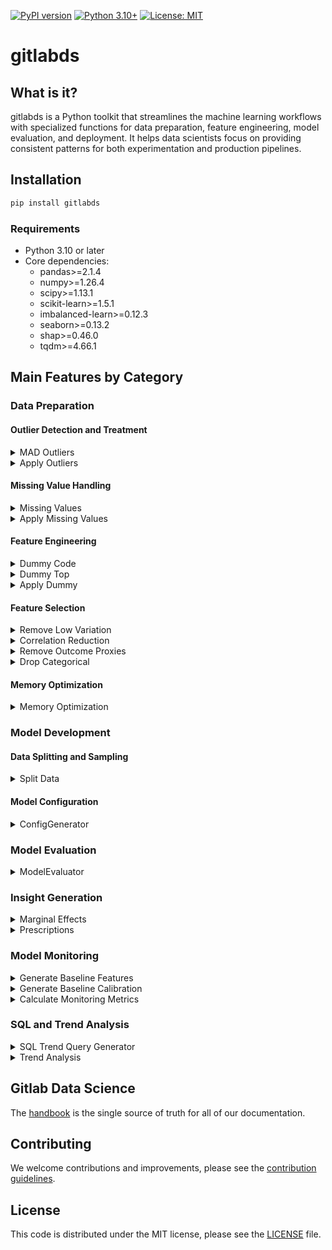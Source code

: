 [![PyPI version](https://badge.fury.io/py/gitlabds.svg)](https://badge.fury.io/py/gitlabds)
[![Python 3.10+](https://img.shields.io/badge/python-3.10+-blue.svg)](https://www.python.org/downloads/)
[![License: MIT](https://img.shields.io/badge/License-MIT-yellow.svg)](https://opensource.org/licenses/MIT)

# gitlabds

## What is it?
gitlabds is a Python toolkit that streamlines the machine learning workflows with specialized functions for data preparation, feature engineering, model evaluation, and deployment. It helps data scientists focus on providing consistent patterns for both experimentation and production pipelines.

## Installation

```bash
pip install gitlabds
```

### Requirements

- Python 3.10 or later
- Core dependencies:
  - pandas>=2.1.4
  - numpy>=1.26.4
  - scipy>=1.13.1
  - scikit-learn>=1.5.1
  - imbalanced-learn>=0.12.3
  - seaborn>=0.13.2
  - shap>=0.46.0
  - tqdm>=4.66.1

## Main Features by Category

### Data Preparation

#### Outlier Detection and Treatment
<details><summary> MAD Outliers </summary>

#### Description
Median Absolute Deviation for outlier detection and correction. By default will windsor all numeric values in your dataframe that are more than 4 standard deviations above or below the median ('threshold').

`gitlabds.mad_outliers(df, dv=None, min_levels=10, columns='all', threshold=4.0, auto_adjust_skew=False, verbose=True, windsor_threshold=0.01):`

#### Parameters:
- **_df_** : your pandas dataframe
- **_dv_** : The column name of your outcome. Entering your outcome variable in will prevent it from being windsored. May be left blank there is no outcome variable.
- **_min_levels_** : Only include columns that have at least the number of levels specified. 
- **_columns_** : Will examine at all numeric columns by default. To limit to just  a subset of columns, pass a list of column names. Doing so will ignore any constraints put on by the 'dv' and 'min_levels' paramaters. 
- **_threshold_** : Windsor values greater than this number of standard deviations from the median.
- **_auto_adjust_skew_** : Whether to adjust thresholds based on column skewness
- **_verbose_** : Set to `True` to print outputs of windsoring being done. Set to `False` to suppress.
- **_windsor_threshold_** : Only windsor values that affect less than this percentage of the population.  

#### Returns
- Tuple containing:
  - The transformed DataFrame by windsoring outliers
  - Dictionary of outlier limits that can be used with apply_outliers()
	
#### Examples:
		
```python
# Create a new df; only windsor selected columns; suppress verbose
import gitlabds
new_df, outlier_limits = gitlabds.mad_outliers(df=my_df, dv='my_outcome', columns=['colA', 'colB', 'colC'], verbose=False)
```
```python
# Windsor values with skew adjustment for highly skewed data
new_df, outlier_limits = gitlabds.mad_outliers(df=my_df, threshold=3.0, auto_adjust_skew=True)
```
</details>

<details><summary> Apply Outliers </summary>

#### Description
Apply previously determined outlier limits to a dataframe. This is typically used to apply the same outlier treatment to new data that was applied during model training.

`gitlabds.apply_outliers(df, outlier_limits):`

#### Parameters:
- **_df_** : The dataframe to transform
- **_outlier_limits_** : dictionary of outlier limits previously generated by mad_outliers()

#### Returns
- DataFrame with outlier limits applied.
	
#### Examples:
		
```python
# Find outliers in training data
train_df, outlier_limits = gitlabds.mad_outliers(df=train_data, dv='target', threshold=3.0)

# Apply same outlier limits to test data
test_df_transformed = gitlabds.apply_outliers(df=test_data, outlier_limits=outlier_limits)
```
</details>

#### Missing Value Handling
<details><summary> Missing Values </summary>

#### Description
Detect and optionally fill missing values in a DataFrame, with support for various filling methods and detailed reporting.

`gitlabds.missing_values(df, threshold=0.0, method=None, columns="all", constant_value=None, verbose=True, operation="both")`

#### Parameters:
- **_df_** : Your pandas dataframe
- **_threshold_** : The percent of missing values at which a column is considered for processing. For example, threshold=0.10 will only process columns with more than 10% missing values.
- **_method_** : Method to fill missing values or dictionary mapping columns to methods. Options:
  - "mean": Fill with column mean (numeric only)
  - "median": Fill with column median (numeric only)
  - "zero": Fill with 0
  - "constant": Fill with the value specified in constant_value
  - "random": Fill with random values sampled from the column's distribution
  - "drop_column": Remove columns with missing values
  - "drop_row": Remove rows with any missing values in specified columns
- **_columns_** : Columns to check and/or fill. If "all", processes all columns with missing values.
- **_constant_value_** : Value to use when method="constant" or when specified columns use the constant method.
- **_verbose_** : Whether to print detailed information about missing values and filling operations.
- **_operation_** : Operation mode:
  - "check": Only check for missing values, don't fill
  - "fill": Fill missing values and return filled dataframe
  - "both": Check and fill missing values (default)

#### Returns
- If operation="check": List of column names with missing values (or None)
- If operation="fill" or "both": Tuple containing:
  - DataFrame with missing values handled
  - Dictionary with missing value information that can be used with apply_missing_fill()
    
#### Examples:
```python
# Just check for missing values
missing_columns = gitlabds.missing_values(df, threshold=0.05, operation="check")

# Fill all columns with mean value
df_filled, missing_info = gitlabds.missing_values(df, method="mean")

# Fill different columns with different methods
df_filled, missing_info = gitlabds.missing_values(
    df, 
    method={"numeric_col": "median", "string_col": "constant"},
    constant_value="Unknown",
    verbose=True
)
```
</details>

<details><summary> Apply Missing Values </summary>

#### Description
Apply previously determined missing value handling to a dataframe.

`gitlabds.apply_missing_values(df, missing_info):`

#### Parameters:
- **_df_** : The dataframe to transform
- **_missing_info_** : Dictionary of missing value information previously generated by `missing_values()`

#### Returns
- DataFrame with missing values handled according to the provided information.
   
#### Examples:
```python
# Generate missing value info from training data
_, missing_info = gitlabds.missing_values(train_df, method="mean")
   
# Apply to test data
test_df_filled = gitlabds.apply_missing_values(test_df, missing_info)
```
</details>

#### Feature Engineering
<details><summary> Dummy Code </summary>

#### Description
Dummy code (AKA "one-hot encode") categorical and numeric columns based on the paremeters specificed below. Note: categorical columns will be dropped after they are dummy coded; numeric columns will not

`gitlabds.dummy_code(df, dv=None, columns='all', categorical=True, numeric=True, categorical_max_levels=20, numeric_max_levels=10, dummy_na=False, prefix_sep="_dummy_", verbose=True):`

#### Parameters:
- **_df_** : Your pandas dataframe
- **_dv_** : The column name of your outcome. Entering your outcome variable will prevent it from being dummy coded. May be left blank if there is no outcome variable.
- **_columns_** : Will examine all columns by default. To limit to just a subset of columns, pass a list of column names. 
- **_categorical_** : Set to `True` to attempt to dummy code any categorical column passed via the `columns` parameter.
- **_numeric_** : Set to `True` to attempt to dummy code any numeric column passed via the `columns` parameter.
- **_categorical_max_levels_** : Maximum number of levels a categorical column can have to be eligible for dummy coding.
- **_numeric_max_levels_** : Maximum number of levels a numeric column can have to be eligible for dummy coding.
- **_dummy_na_** : Set to `True` to create a dummy coded column for missing values.
- **_prefix_sep_** : String to use as separator between column name and value in dummy column names. Default is "_dummy_".
- **_verbose_** : Set to `True` to print outputs of dummy coding being done. Set to `False` to suppress.

#### Returns
- A tuple containing:
  - The transformed DataFrame with dummy-coded columns. Categorical columns that were dummy coded will be dropped from the dataframe.
  - A dictionary containing information about dummy coding that can be used with `apply_dummy()` to transform new data consistently.

#### Examples:
		
```python
# Dummy code only categorical columns with a maximum of 30 levels; suppress verbose output
import gitlabds
new_df, dummy_dict = gitlabds.dummy_code(
    df=my_df, 
    dv='my_outcome', 
    columns='all', 
    categorical=True, 
    numeric=False, 
    categorical_max_levels=30, 
    verbose=False
)
```

```python
# Dummy code with custom separator
new_df, dummy_dict = gitlabds.dummy_code(
    df=my_df, 
    columns=['colA', 'colB', 'colC'], 
    categorical=True, 
    numeric=True, 
    prefix_sep="_is_"
)
```
</details>

<details><summary> Dummy Top </summary>

#### Description
Dummy codes only categorical levels above a certain threshold of the population. Useful when a column contains many levels but there is not a need or desire to dummy code every level. Currently only works for categorical columns.

`gitlabds.dummy_top(df, dv=None, columns='all', min_threshold=0.05, drop_categorical=True, prefix_sep="_dummy_", verbose=True):`

#### Parameters:
- **_df_** : Your pandas dataframe
- **_dv_** : The column name of your outcome. Entering your outcome variable will prevent it from being dummy coded. May be left blank if there is no outcome variable.
- **_columns_** : Will examine all columns by default. To limit to just a subset of columns, pass a list of column names. 
- **_min_threshold_**: The threshold at which levels will be dummy coded. For example, the default value of `0.05` will dummy code any categorical level that is in at least 5% of all rows.
- **_drop_categorical_**: Set to `True` to drop categorical columns after they are considered for dummy coding. Set to `False` to keep the original categorical columns in the dataframe.
- **_prefix_sep_** : String to use as separator between column name and value in dummy column names. Default is "_dummy_".
- **_verbose_** : Set to `True` to print detailed list of all dummy columns being created. Set to `False` to suppress.

#### Returns
- A tuple containing:
  - The transformed DataFrame with dummy-coded columns for high-frequency values.
  - A dictionary containing information about dummy coding that can be used with `apply_dummy()` to transform new data consistently.

#### Examples:
		
```python
# Dummy code all categorical levels from all categorical columns whose values are in at least 5% of all rows
import gitlabds
new_df, dummy_top_dict = gitlabds.dummy_top(
    df=my_df, 
    dv='my_outcome', 
    columns='all', 
    min_threshold=0.05, 
    drop_categorical=True, 
    verbose=True
)
```

```python
# Dummy code all categorical levels from the selected columns whose values are in at least 10% of all rows; 
# suppress verbose printout and retain original categorical columns
new_df, dummy_top_dict = gitlabds.dummy_top(
    df=my_df, 
    dv='my_outcome', 
    columns=['colA', 'colB', 'colC'], 
    min_threshold=0.10, 
    drop_categorical=False, 
    verbose=False
)
```
</details>

<details><summary> Apply Dummy </summary>

#### Description
Apply previously determined dummy coding to a new dataframe. This is typically used to apply the same dummy coding to new data that was created during model training.

`gitlabds.apply_dummy(df, dummy_info, drop_original=False):`

#### Parameters:
- **_df_** : The dataframe to transform
- **_dummy_info_** : Dictionary of dummy coding information previously generated by `dummy_code()` or `dummy_top()`
- **_drop_original_** : Whether to drop the original columns after dummy coding. Default is `False`.

#### Returns
- DataFrame with dummy coding applied according to the provided information.
	
#### Examples:
		
```python
# Generate dummy coding information from training data
train_df, dummy_info = gitlabds.dummy_code(df=train_data, dv='target')

# Apply to test data
test_df_transformed = gitlabds.apply_dummy(
    df=test_data, 
    dummy_info=dummy_info
)
```
</details>

#### Feature Selection
<details><summary> Remove Low Variation </summary>

#### Description
Remove columns from a dataset that do not meet the variation threshold. That is, columns will be dropped that contain a high percentage of one value.

`gitlabds.remove_low_variation(df=None, dv=None, columns='all', threshold=.98, verbose=True):`

#### Parameters:
- _**df**_ : your pandas dataframe
- **_dv_** : The column name of your outcome. Entering your outcome variable in will prevent it from being removed due to low variation. May be left blank there is no outcome variable.
- **_columns_** : Will examine at all columns by default. To limit to just a subset of columns, pass a list of column names. 
- **_threshold_**: The maximum percentage one value in a column can represent. columns that exceed this threshold will be dropped. For example, the default value of `0.98` will drop any column where one value is present in more than 98% of rows.
- **_verbose_** : Set to `True` to print outputs of columns being dropped. Set to `False` to suppress.

#### Returns
- DataFrame with low variation columns dropped.

#### Examples:
```python
# Drop any columns (except for the outcome) where one value is present in more than 95% of rows.
new_df = gitlabds.remove_low_variation(df=my_df, dv='my_outcome', columns='all', threshold=.95)
```
```python
# Drop any of the selected columns where one value is present in more than 99% of rows.
new_df = gitlabds.remove_low_variation(df=my_df, dv=None, columns=['colA', 'colB', 'colC'], threshold=.99)
```
</details>

<details><summary> Correlation Reduction </summary>

#### Description
Reduce the number of columns on a dataframe by dropping columns that are highly correlated with other columns. Note: only one of the two highly correlated columns will be dropped.

`gitlabds.correlation_reduction(df=None, dv=None, threshold=0.9, method="pearson", verbose=True):`

#### Parameters:
- _**df**_ : your pandas dataframe
- **_dv_** : The column name of your outcome. Entering your outcome variable will prevent it from being dropped. If provided, when choosing between correlated features, the one with higher correlation to the target will be kept.
- **_threshold_**: The threshold above which columns will be dropped. If two variables exceed this threshold, one will be dropped from the dataframe. For example, the default value of `0.90` will identify columns that have correlations greater than 90% to each other and drop one of those columns.
- **_method_**: The correlation method to use. Options are "pearson" (linear relationships), "spearman" (monotonic relationships), or "mutual_info" (any statistical dependency).
- **_verbose_** : Set to `True` to print outputs of columns being dropped. Set to `False` to suppress.

#### Returns
- DataFrame with redundant correlated columns dropped.

#### Examples:
```python
# Perform column reduction via correlation using a threshold of 95%, excluding the outcome column.
new_df = gitlabds.correlation_reduction(df=my_df, dv='my_outcome', threshold=0.95, method="pearson")
```
```python
# Perform column reduction using Spearman rank correlation with a threshold of 90%.
new_df = gitlabds.correlation_reduction(df=my_df, dv=None, threshold=0.90, method="spearman")
```
</details>

<details><summary> Remove Outcome Proxies </summary>

#### Description
Remove columns that are highly correlated with the outcome (target) column.

`gitlabds.remove_outcome_proxies(df, dv, threshold=.8, method="pearson", verbose=True):`

#### Parameters:
- _**df**_ : your pandas dataframe
- _**dv**_ : The column name of your outcome.    
- _**threshold**_ : The correlation value to the outcome above which columns will be dropped. For example, the default value of `0.80` will identify and drop columns that have correlations greater than 80% to the outcome.
- **_method_**: The correlation method to use. Options are "pearson" (linear relationships), "spearman" (monotonic relationships), or "mutual_info" (any statistical dependency).
- **_verbose_** : Set to `True` to print outputs of columns being dropped. Set to `False` to suppress.

#### Returns
- DataFrame with outcome proxy columns dropped.

#### Examples:
```python
# Drop columns with correlations to the outcome greater than 70%
new_df = gitlabds.remove_outcome_proxies(df=my_df, dv='my_outcome', threshold=.7)    
```
```python
# Drop columns with correlations to the outcome greater than 80% using Spearman correlation
new_df = gitlabds.remove_outcome_proxies(df=my_df, dv='my_outcome', threshold=.8, method="spearman")        
```
</details>

<details><summary> Drop Categorical </summary>

#### Description
Drop all categorical columns from the dataframe. A useful step before regression modeling, as categorical variables are not used.

`gitlabds.drop_categorical(df):`

#### Parameters:
- _**df**_ : your pandas dataframe

#### Returns
- DataFrame with categorical columns dropped.

#### Examples:
```python
# Dropping categorical columns
new_df = gitlabds.drop_categorical(df=my_df) 
```
</details>

#### Memory Optimization
<details><summary> Memory Optimization </summary>

#### Description
Apply multiple memory optimization techniques to dramatically reduce DataFrame memory usage.

`gitlabds.memory_optimization(df, apply_numeric_downcasting=True, apply_categorical=True, apply_sparse=True, precision_mode='balanced', verbose=True, exclude_columns=None, **kwargs):`

#### Parameters:
- **_df_** : Input pandas dataframe to optimize
- **_apply_numeric_downcasting_** : Whether to downcast numeric columns to smaller data types. Defaults to `True`.
- **_apply_categorical_** : Whether to convert string columns to categorical when beneficial. Defaults to `True`.
- **_apply_sparse_** : Whether to apply sparse encoding for columns with many repeated values. Defaults to `True`.
- **_precision_mode_**: str, default="balanced"
        Controls aggressiveness of numeric downcasting:
        - "aggressive": Maximum memory savings, may affect precision
        - "balanced": Good memory savings while preserving most precision
        - "safe": Conservative downcasting to preserve numeric precision
- **_verbose_** : Whether to print progress and memory statistics. Defaults to `True`.
- **_exclude_columns_** : List of columns to exclude from optimization. Defaults to `None`.
- **_**kwargs_** : Additional arguments for optimization techniques

#### Returns
- Memory-optimized pandas DataFrame.

#### Examples:
        
```python
# Basic optimization with default settings
import gitlabds
df_optimized = gitlabds.memory_optimization(df)
```
```python
# Customize optimization approach
df_optimized = gitlabds.memory_optimization(
    df,
    apply_numeric_downcasting=True,
    apply_categorical=True,
    apply_sparse=False,  # Skip sparse encoding
    precision_mode='safe'
    exclude_columns=['id', 'timestamp'],
    verbose=True
)
```
</details>

### Model Development

#### Data Splitting and Sampling
<details><summary> Split Data </summary>

#### Description
This function splits your data into train and test datasets, separating the outcome from the rest of the file. It supports stratified sampling, balanced upsampling for imbalanced datasets, and provides model weights for compensating sampling adjustments.

`gitlabds.split_data(df, train_pct=0.7, dv=None, dv_threshold=0.0, random_state=5435, stratify=True, sampling_strategy=None, shuffle=True, verbose=True):`

#### Parameters:
- **_df_** : your pandas dataframe
- **_train_pct_** : The percentage of rows randomly assigned to the training dataset. Defaults to 0.7 (70% train, 30% test).
- **_dv_** : The column name of your outcome. If None, the function will return the entire dataframe split without separating features and target.
- **_dv_threshold_** : The minimum percentage of rows that must contain a positive instance (i.e. > 0) of the outcome. SMOTE/SMOTE-NC will be used to upsample positive instances until this threshold is reached. Can be disabled by setting to 0. Only accepts values 0 to 0.5.
- **_random_state_** : Random seed to use for splitting dataframe and for up-sampling (if needed).
- **_stratify_** : Controls stratified sampling. If True and dv is provided, stratifies by the outcome variable. If a list of column names, stratifies by those columns. If False, does not use stratified sampling.
- **_sampling_strategy_** : Sampling strategy for imbalanced data. If None, will use dv_threshold. See imblearn documentation for more details on acceptable values.
- **_shuffle_** : Whether to shuffle the data before splitting.
- **_verbose_** : Whether to print information about the splitting process.

#### Returns
- A tuple containing:
  - x_train: Training features DataFrame
  - y_train: Training target Series (if dv is provided, otherwise empty Series)
  - x_test: Testing features DataFrame 
  - y_test: Testing target Series (if dv is provided, otherwise empty Series)
  - model_weights: List of weights to use for modeling [negative_class_weight, positive_class_weight]
    
#### Examples:
        
```python
# Basic split with default parameters (70% train, 30% test)
x_train, y_train, x_test, y_test, model_weights = gitlabds.split_data(
    df=my_df, 
    dv='my_outcome'
)
```

```python
# Split with 80% training data and balancing for imbalanced target
x_train, y_train, x_test, y_test, model_weights = gitlabds.split_data(
    df=my_df, 
    dv='my_outcome', 
    train_pct=0.80, 
    dv_threshold=0.3
)
```

```python
# Split with stratification on multiple variables
x_train, y_train, x_test, y_test, model_weights = gitlabds.split_data(
    df=my_df, 
    dv='my_outcome',
    stratify=['my_outcome', 'region', 'customer_segment']
)
```

```python
# Split entire dataframe without separating target
train_df, _, test_df, _, _ = gitlabds.split_data(
    df=my_df, 
    dv=None, 
    train_pct=0.75
)
```
</details>

#### Model Configuration
<details><summary> ConfigGenerator </summary>

#### Description
A simple, flexible configuration builder for creating YAML files with any structure. This utility allows you to build complex, nested configuration files programmatically without being constrained to a predefined structure.

`gitlabds.ConfigGenerator(**kwargs):`

#### Parameters:
- **_**kwargs_** : Initial configuration values to populate the configuration object with

#### Methods:

##### `add(path, value)`
Add or update a value at a specific path in the configuration.

- **_path_**: String using dot-notation to specify the location (e.g., 'model.parameters.learning_rate')
- **_value_**: Any value to set at the specified path

##### `to_yaml(file_path)`
Write the configuration to a YAML file.

- **_file_path_**: Path to the output YAML file

#### Returns
- ConfigGenerator object for method chaining

#### Examples:
```python
# Initialize with some top-level parameters
config = ConfigGenerator(
    model_name="churn_prediction",
    version="1.0.0",
    unique_id="customer_id"
)

# Add nested model parameters
config.add("model.file", "xgboost_model.pkl")
config.add("model.parameters.learning_rate", 0.01)
config.add("model.parameters.max_depth", 6)

# Add preprocessing information from outlier detection and dummy coding
config.add("preprocessing.outliers", outlier_info)
config.add("preprocessing.dummy_coding", dummy_info)

# Add query information
config.add("query_parameters.query_file", "customer_data.sql")
config.add("query_parameters.lookback_months", 12)

# Save to YAML
config.to_yaml("churn_model_config.yaml")
```
</details>

### Model Evaluation

<details><summary> ModelEvaluator </summary>

#### Description
A comprehensive framework for evaluating machine learning models, supporting both classification (binary and multi-class) and regression models. It provides extensive evaluation metrics, visualizations, and feature importance analysis.

`gitlabds.ModelEvaluator(model, x_train, y_train, x_test, y_test, x_oot=None, y_oot=None, classification=True, algo=None, f1_threshold=0.50, decile_n=10, top_features_n=20, show_all_classes=True, show_plots=True, save_plots=True, plot_dir='plots', plot_save_format='png', plot_save_dpi=300)`

#### Parameters:
- _**model**_ : The trained model to evaluate. Must have predict for regression and predict_proba method for classification
- _**x_train**_ : Training features DataFrame.
- _**y_train**_ : Training labels (Series or DataFrame).
- _**x_test**_ : Test features DataFrame.
- _**y_test**_ : Test labels (Series or DataFrame).
- _**x_oot**_ : Optional out-of-time validation features.
- _**y_oot**_ : Optional out-of-time validation labels.
- _**classification**_ : Whether this is a classification model. If False, regression metrics will be used.
- _**algo**_ : Algorithm type for feature importance calculation. Options: 'xgb', 'rf', 'mars'. For other algorithms, use `None`
- _**f1_threshold**_ : Threshold for binary classification.
- _**decile_n**_ : Number of n-tiles for lift calculation. Defaults to 10 for deciles
- _**top_features_n**_ : Number of top features to display in visualizations.
- _**show_all_classes**_ : Whether to show metrics for all classes in multi-class classification.
- _**show_plots**_ : Whether to display plots
- _**save_plots**_ : Whether to save plots locally
- _**plot_dir**_ : Directory to save plots
- _**plot_save_format**_ : Plot format
- _**plot_save_dpi**_ : Plot resolution

#### Returns
- ModelMetricsResult object containing all evaluation metrics and results.

#### Key Methods:
- **evaluate()** - Compute and return all metrics
- **evaluate_custom_metrics(custom_metrics)** - Evaluate with additional custom metrics
- **display_metrics(results=None)** - Display evaluation results in a formatted way
- **calibration_assessment()** - Assess model calibration for classification models
- **get_feature_descriptives(display_results=False)** - Generate descriptive statistics for features
- **plot_feature_importance(feature_importance, n_features=20)** - Plot feature importance
- **plot_shap_beeswarm(n_features=20, plot_type="beeswarm")** - Create SHAP visualization
- **plot_score_distribution(bins=None)** - Plot distribution of predicted values
- **plot_feature_interactions(feature_pairs=None, n_top_pairs=5)** - Plot feature interactions
- **plot_confusion_matrix()** - Plot confusion matrix for classification models
- **plot_lift_analysis()** - Plot comprehensive lift analysis
- **plot_performance_curves()** - Plot ROC and precision-recall curves
- **plot_learning_history()** - Plot learning curves for iterative models
- **plot_performance_comparison()** - Plot model performance for out-of-time validation

#### Examples:

```python
# Create an evaluator for a classification model
from gitlabds import ModelEvaluator

evaluator = ModelEvaluator(
    model=my_model,
    x_train=x_train,
    y_train=y_train,
    x_test=x_test,
    y_test=y_test,
    classification=True,
    algo='xgb'
)

# Get all evaluation metrics
results = evaluator.evaluate()

# Display metrics in a formatted way
evaluator.display_metrics(results)

# Create visualizations
evaluator.plot_feature_importance(results.feature_importance)
evaluator.plot_confusion_matrix()
evaluator.plot_performance_curves()

# Save results to file
results.metrics_df.to_csv("metrics.csv")
results.classification_metrics_df.to_csv("classification_metrics.csv")
results.feature_importance.to_csv("feature_importance.csv")
```
</details>


### Insight Generation
<details><summary> Marginal Effects </summary>

#### Description
Calculates and returns the marginal effects at the mean (MEM) for predictor fields.

`gitlabds.marginal_effects(model, x_test, dv_description, field_labels=None):`

#### Parameters:
- _**model**_ : model file from training
- _**x_test**_ : test "predictors" dataframe.
- _**dv_description**_ : Description of the outcome field to be used in text-based insights. 
- _**field_labels**_ : Dict of field descriptions. The key is the field/feature/predictor name. The value is descriptive text of the field. This field is optional and by default will use the field name

#### Returns
- Dataframe of marginal effects.

#### Examples:
```python
# Calculate marginal effects for a trained model
import gitlabds
effects_df = gitlabds.marginal_effects(
    model=trained_model,
    x_test=test_features,
    dv_description="probability of churn",
    field_labels={
        "tenure": "Customer tenure in months",
        "monthly_charges": "Average monthly bill amount",
        "total_charges": "Total amount charged to customer"
    }
)

# Display the marginal effects
display(effects_df)
```
</details>

<details><summary> Prescriptions </summary>

#### Description
Return "actionable" prescriptions and explanatory insights for each scored record. Insights first list actionable prescriptions follow by explainatory insights. This approach is recommended or linear/logistic methodologies only. Caution should be used if using a black box approach, as manpulating more than one prescription at a time could change a record's model score in unintended ways.  

`gitlabds.prescriptions(model, input_df, scored_df, actionable_fields, dv_description, field_labels=None, returned_insights=5, only_actionable=False, explanation_fields='all'):`

#### Parameters:
- _**model**_ : model file from training
- _**input_df**_ : train "predictors" dataframe. 
- _**scored_df**_ : dataframe containing model scores.
- _**actionable_fields**_ : Dict of actionable fields. The key is the field/feature/predictor name. The value accepts one of 3 values: `Increasing` for prescriptions only when the field increases; `Decreasing` for prescriptions only when the field decreases; `Both` for when the field either increases or decreases.   
- _**dv_description**_ : Description of the outcome field to be used in text-based insights.
- _**field_labels**_ : Dict of field descriptions. The key is the field/feature/predictor name. The value is descriptive text of the field. This field is optional and by default will use the field name
- _**returned_insights**_ : Number of insights per record to return. Defaults to 5
- _**only_actionable**_ : Only return actionable prescriptions
- _**explanation_fields**_ : List of explainable (non-actionable insights) fields to return insights for. Defaults to 'all'

#### Returns
- Dataframe of prescriptive actions. One row per record input.

#### Examples:
```python
# Return prescriptions for the actionable fields of 'spend', 'returns', and 'emails_sent':
results = gitlabds.prescriptions(
    model=model, 
    input_df=my_df, 
    scored_df=my_scores, 
    actionable_fields={
        'spend': 'Increasing', 
        'returns': 'Decreasing', 
        'emails_sent': 'Both'
    }, 
    dv_description='likelihood to churn', 
    field_labels={
        'spend': 'Dollars spent in last 6 months', 
        'returns': 'Item returns in last 3 months', 
        'emails_sent': 'Marketing emails sent in last month'
    }, 
    returned_insights=5, 
    only_actionable=True, 
    explanation_fields=['spend', 'returns']
)
```
</details>

### Model Monitoring

<details><summary> Generate Baseline Features </summary>

#### Description
Generate baseline feature distributions, importance scores, and drift thresholds in a single comprehensive artifact for model monitoring.

`gitlabds.generate_baseline_features(training_data, feature_importance_df, importance_method="shapley_values", n_bins=10, psi_warning=0.1, psi_critical=0.2, ks_warning=0.1, ks_critical=0.2, js_warning=0.05, js_critical=0.1, output_path="baseline_features.json"):`

#### Parameters:
- **_training_data_** : Training feature data DataFrame
- **_feature_importance_df_** : DataFrame with columns: feature, importance
- **_importance_method_** : Method used to calculate importance (default: "shapley_values")
- **_n_bins_** : Number of bins for numerical features (default: 10)
- **_psi_warning, psi_critical_** : PSI thresholds for warning and critical drift detection
- **_ks_warning, ks_critical_** : KS statistic thresholds for warning and critical drift detection
- **_js_warning, js_critical_** : JS divergence thresholds for warning and critical drift detection
- **_output_path_** : Path to save the JSON file

#### Returns
- None (saves baseline artifact to JSON file)

#### Examples:
```python
# Generate baseline features with default thresholds
import gitlabds
gitlabds.generate_baseline_features(
    training_data=train_df,
    feature_importance_df=importance_df,
    importance_method="shapley_values",
    output_path="model_baseline_features.json"
)
```

```python
# Generate with custom drift thresholds
gitlabds.generate_baseline_features(
    training_data=train_df,
    feature_importance_df=importance_df,
    n_bins=15,
    psi_warning=0.15,
    psi_critical=0.25,
    output_path="custom_baseline_features.json"
)
```
</details>

<details><summary> Generate Baseline Calibration </summary>

#### Description
Generate baseline calibration data with train + test curves, prediction statistics, and model configuration for monitoring model calibration drift.

`gitlabds.generate_baseline_calibration(train_predictions, train_actuals, test_predictions, test_actuals, model_configuration, n_bins=10, output_path="baseline_calibration.json"):`

#### Parameters:
- **_train_predictions_** : Training set predicted probabilities
- **_train_actuals_** : Training set actual binary outcomes (0/1)
- **_test_predictions_** : Test set predicted probabilities
- **_test_actuals_** : Test set actual binary outcomes (0/1)
- **_model_configuration_** : Dictionary of model configuration parameters
- **_n_bins_** : Number of bins for calibration curve (default: 10)
- **_output_path_** : Path to save the JSON file

#### Returns
- None (saves baseline calibration to JSON file)

#### Examples:
```python
# Generate baseline calibration
import gitlabds
model_config = {'f1_threshold': 0.15, 'random_state': 42}

gitlabds.generate_baseline_calibration(
    train_predictions=y_train_pred,
    train_actuals=y_train,
    test_predictions=y_test_pred,
    test_actuals=y_test,
    model_configuration=model_config,
    output_path="model_baseline_calibration.json"
)
```
</details>

<details><summary> Calculate Monitoring Metrics </summary>

#### Description
Calculate all monitoring metrics including feature drift, prediction drift, and health status for a model scoring run.

`gitlabds.calculate_monitoring_metrics(run_id, model_name, sub_model, model_version, scoring_date, feature_df, predictions, baseline_metrics, importance_threshold_pct=0.05):`

#### Parameters:
- **_run_id_** : Unique identifier for this scoring run
- **_model_name_** : Model name (e.g., "propensity_model")
- **_sub_model_** : Sub model identifier
- **_model_version_** : Model version (e.g., "2.1")
- **_scoring_date_** : Date of scoring
- **_feature_df_** : Feature data used for scoring
- **_predictions_** : Model predictions (probabilities 0-1)
- **_baseline_metrics_** : Dictionary containing baseline_features and baseline_calibration JSON data
- **_importance_threshold_pct_** : Percentage of total importance required for a feature to be considered "important"

#### Returns
- Dictionary containing DataFrames for each table:
  - 'scoring_summary': model_scoring_summary table
  - 'feature_drift': model_feature_drift table

#### Examples:
```python
# Calculate monitoring metrics for a scoring run
import gitlabds
from datetime import datetime

# Load baseline metrics
with open('baseline_features.json', 'r') as f:
    baseline_features = json.load(f)
with open('baseline_calibration.json', 'r') as f:
    baseline_calibration = json.load(f)

baseline_metrics = {
    'baseline_features': baseline_features,
    'baseline_calibration': baseline_calibration
}

# Calculate metrics
results = gitlabds.calculate_monitoring_metrics(
    run_id="scoring_run_123",
    model_name="churn_prediction",
    sub_model="high_value_customers",
    model_version="2.1",
    scoring_date=datetime.now(),
    feature_df=current_features,
    predictions=model_predictions,
    baseline_metrics=baseline_metrics,
    importance_threshold_pct=0.05
)

# Access results
scoring_summary = results['scoring_summary']
feature_drift = results['feature_drift']
```
</details>

### SQL and Trend Analysis

<details><summary> SQL Trend Query Generator </summary>

#### Description
Generate SQL for trend analysis across time periods. The generated SQL transforms regular data into a time-series format with columns for each time period, allowing for easy trend detection.

`gitlabds.generate_sql_trend_query(snapshot_date, date_field, date_unit='MONTH', periods=12, table_name=None, group_by_fields=None, metrics=None, filters=None, output_file=None):`

#### Parameters:
- **_snapshot_date_** : Reference date for analysis (e.g., '2025-04-08')
- **_date_field_** : Field name in the table that contains the date to analyze
- **_date_unit_** : Time unit for analysis: 'DAY', 'WEEK', 'MONTH', 'QUARTER', 'YEAR'
- **_periods_** : Number of time periods to analyze
- **_table_name_** : Table to query data from
- **_group_by_fields_** : Fields to group by (entity identifiers)
- **_metrics_** : Metrics to include in analysis with their properties. Each metric is a dict with:
  - name: output column name prefix
  - source: field name in the source table
  - aggregation: function to apply (AVG, SUM, MAX, etc.)
  - condition: optional WHERE condition
  - cumulative: if True, calculate period-over-period differences
  - is_case_expression: if True, the source is already a CASE WHEN expression
  - is_expression: if True, the source is a complex expression
- **_filters_** : SQL WHERE clause conditions as a string
- **_output_file_** : If provided, save the generated SQL to this file
        
#### Returns:
- The generated SQL query as a string

#### Examples:
```python
# Generate SQL for monthly trend analysis
import gitlabds

# Define metrics
metrics = [
    {"name": "active_users", "source": "monthly_active_users", "aggregation": "AVG"},
    {"name": "revenue", "source": "monthly_revenue", "aggregation": "SUM"},
    {"name": "projects", "source": "projects_created", "aggregation": "MAX", "cumulative": True}
]

# Generate SQL query
sql = gitlabds.generate_sql_trend_query(
    snapshot_date='2025-04-08',
    date_field='transaction_date',
    date_unit='MONTH',
    periods=12,
    table_name='analytics.user_metrics',
    group_by_fields=['account_id'],
    metrics=metrics,
    filters="is_active = TRUE",
    output_file='trend_query.sql'
)
```

```python
# Generate SQL for daily trend analysis with custom conditions
metrics = [
    {"name": "logins", "source": "user_logins", "aggregation": "SUM"},
    {"name": "premium_logins", "source": "user_logins", "aggregation": "SUM", 
     "condition": "subscription_tier = 'premium'"}
]

sql = gitlabds.generate_sql_trend_query(
    snapshot_date='2025-04-08',
    date_field='login_date',
    date_unit='DAY',
    periods=30,
    table_name='analytics.daily_logins',
    metrics=metrics
)
```
</details>

<details><summary> Trend Analysis </summary>

#### Description
Calculate trend metrics for a dataframe produced by the SQL trend generator. This function analyzes time-series data to identify patterns like consecutive increases or decreases, proportion of periods with growth or decline, and average percentage changes.

`gitlabds.trend_analysis(df, metric_list=None, time_unit='month', periods=6, include_cumulative=True, exclude_fields=None, verbose=False):`

#### Parameters:
- **_df_** : Dataframe containing trend data with time-based columns
- **_metric_list_** : List of metric names to analyze. If None, auto-detects metrics from columns
- **_time_unit_** : Time unit used in the column names (month, day, week, etc.)
- **_periods_** : Number of time periods to analyze
- **_include_cumulative_** : Whether to use cumulative (event) metrics when available
- **_exclude_fields_** : List of fields to exclude from auto-detection
- **_verbose_** : Whether to display intermediate output
        
#### Returns:
- A dataframe containing trend metrics for each specified metric, including:
  - Count of periods with decreases/increases
  - Count of consecutive decreases/increases
  - Average percentage change across periods

#### Examples:
```python
# Run trend analysis on data from SQL trend query
import gitlabds

# Run the SQL query to get trend data
trend_data = run_sql_query(trend_sql)  # Your function to execute SQL
trend_data.set_index('account_id', inplace=True)

# Analyze trends for all metrics
trends_df = gitlabds.trend_analysis(
    df=trend_data,
    time_unit='month',
    periods=12,
    verbose=True
)
```

```python
# Analyze trends for specific metrics
trends_df = gitlabds.trend_analysis(
    df=trend_data,
    metric_list=['active_users', 'revenue'],
    time_unit='month',
    periods=6,
    include_cumulative=True,
    exclude_fields=['has_data']
)

# Use trend metrics for customer health scoring
account_data['declining_usage'] = trends_df['consecutive_drop_active_users_period_6_months_cnt'] > 0
account_data['growth_score'] = trends_df['avg_perc_change_revenue_period_6_months'] * 100
```
</details>

## Gitlab Data Science

The [handbook](https://handbook.gitlab.com/handbook/enterprise-data/organization/data-science/) is the single source of truth for all of our documentation. 

## Contributing

We welcome contributions and improvements, please see the [contribution guidelines](CONTRIBUTING.md).

## License

This code is distributed under the MIT license, please see the [LICENSE](LICENSE) file.
